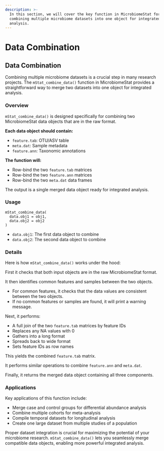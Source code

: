 ```yaml
---
description: >-
  In this section, we will cover the key function in MicrobiomeStat for
  combining multiple microbiome datasets into one object for integrated
  analysis.
---
```


# Data Combination

## Data Combination

Combining multiple microbiome datasets is a crucial step in many research projects. The `mStat_combine_data()` function in MicrobiomeStat provides a straightforward way to merge two datasets into one object for integrated analysis.

### Overview

`mStat_combine_data()` is designed specifically for combining two MicrobiomeStat data objects that are in the raw format.

**Each data object should contain:**

* `feature.tab`: OTU/ASV table
* `meta.dat`: Sample metadata
* `feature.ann`: Taxonomic annotations

**The function will:**

* Row-bind the two `feature.tab` matrices
* Row-bind the two `feature.ann` matrices
* Row-bind the two `meta.dat` data frames

The output is a single merged data object ready for integrated analysis.

### Usage

```{r
mStat_combine_data(
  data.obj1 = obj1, 
  data.obj2 = obj2
)
```

* `data.obj1`: The first data object to combine
* `data.obj2`: The second data object to combine

### Details

Here is how `mStat_combine_data()` works under the hood:

First it checks that both input objects are in the raw MicrobiomeStat format.

It then identifies common features and samples between the two objects.

* For common features, it checks that the data values are consistent between the two objects.
* If no common features or samples are found, it will print a warning message.

Next, it performs:

* A full join of the two `feature.tab` matrices by feature IDs
* Replaces any NA values with 0
* Gathers into a long format
* Spreads back to wide format
* Sets feature IDs as row names

This yields the combined `feature.tab` matrix.

It performs similar operations to combine `feature.ann` and `meta.dat`.

Finally, it returns the merged data object containing all three components.

### Applications

Key applications of this function include:

* Merge case and control groups for differential abundance analysis
* Combine multiple cohorts for meta-analysis
* Compile temporal datasets for longitudinal analysis
* Create one large dataset from multiple studies of a population

Proper dataset integration is crucial for maximizing the potential of your microbiome research. `mStat_combine_data()` lets you seamlessly merge compatible data objects, enabling more powerful integrated analysis.
